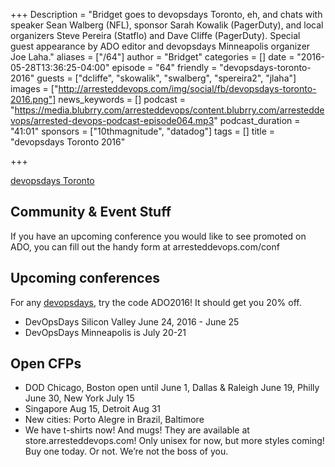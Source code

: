 +++
Description = "Bridget goes to devopsdays Toronto, eh, and chats with speaker Sean Walberg (NFL), sponsor Sarah Kowalik (PagerDuty), and local organizers Steve Pereira (Statflo) and Dave Cliffe (PagerDuty). Special guest appearance by ADO editor and devopsdays Minneapolis organizer Joe Laha."
aliases = ["/64"]
author = "Bridget"
categories = []
date = "2016-05-28T13:36:25-04:00"
episode = "64"
friendly = "devopsdays-toronto-2016"
guests = ["dcliffe", "skowalik", "swalberg", "spereira2", "jlaha"]
images = ["http://arresteddevops.com/img/social/fb/devopsdays-toronto-2016.png"]
news_keywords = []
podcast = "https://media.blubrry.com/arresteddevops/content.blubrry.com/arresteddevops/arrested-devops-podcast-episode064.mp3"
podcast_duration = "41:01"
sponsors = ["10thmagnitude", "datadog"]
tags = []
title = "devopsdays Toronto 2016"

+++

[devopsdays Toronto](http://www.devopsdays.org/events/2016-toronto/)

## Community & Event Stuff
If you have an upcoming conference you would like to see promoted on ADO, you can fill out the handy form at arresteddevops.com/conf

## Upcoming conferences

For any [devopsdays](http://devopsdays.org), try the code ADO2016! It should get you 20% off.

* DevOpsDays Silicon Valley June 24, 2016 - June 25
* DevOpsDays Minneapolis is July 20-21

## Open CFPs

* DOD Chicago, Boston open until June 1, Dallas & Raleigh June 19, Philly June 30,
New York July 15
* Singapore Aug 15, Detroit Aug 31
* New cities: Porto Alegre in Brazil, Baltimore
* We have t-shirts now! And mugs! They are available at store.arresteddevops.com! Only unisex for now, but more styles coming! Buy one today. Or not. We’re not the boss of you.

